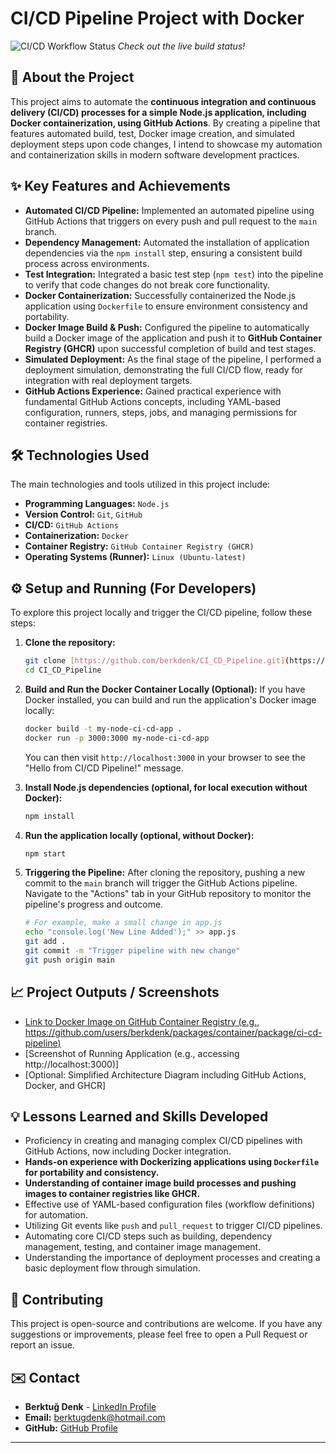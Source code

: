# CI/CD Pipeline Project with Docker

![CI/CD Workflow Status](https://github.com/berkdenk/CI_CD_Pipeline/actions/workflows/main.yml/badge.svg)
_Check out the live build status!_

## 🚀 About the Project

This project aims to automate the **continuous integration and continuous delivery (CI/CD) processes for a simple Node.js application, including Docker containerization, using GitHub Actions**. By creating a pipeline that features automated build, test, Docker image creation, and simulated deployment steps upon code changes, I intend to showcase my automation and containerization skills in modern software development practices.

## ✨ Key Features and Achievements

* **Automated CI/CD Pipeline:** Implemented an automated pipeline using GitHub Actions that triggers on every push and pull request to the `main` branch.
* **Dependency Management:** Automated the installation of application dependencies via the `npm install` step, ensuring a consistent build process across environments.
* **Test Integration:** Integrated a basic test step (`npm test`) into the pipeline to verify that code changes do not break core functionality.
* **Docker Containerization:** Successfully containerized the Node.js application using `Dockerfile` to ensure environment consistency and portability.
* **Docker Image Build & Push:** Configured the pipeline to automatically build a Docker image of the application and push it to **GitHub Container Registry (GHCR)** upon successful completion of build and test stages.
* **Simulated Deployment:** As the final stage of the pipeline, I performed a deployment simulation, demonstrating the full CI/CD flow, ready for integration with real deployment targets.
* **GitHub Actions Experience:** Gained practical experience with fundamental GitHub Actions concepts, including YAML-based configuration, runners, steps, jobs, and managing permissions for container registries.

## 🛠️ Technologies Used

The main technologies and tools utilized in this project include:

* **Programming Languages:** `Node.js`
* **Version Control:** `Git`, `GitHub`
* **CI/CD:** `GitHub Actions`
* **Containerization:** `Docker`
* **Container Registry:** `GitHub Container Registry (GHCR)`
* **Operating Systems (Runner):** `Linux (Ubuntu-latest)`

## ⚙️ Setup and Running (For Developers)

To explore this project locally and trigger the CI/CD pipeline, follow these steps:

1.  **Clone the repository:**
    ```bash
    git clone [https://github.com/berkdenk/CI_CD_Pipeline.git](https://github.com/berkdenk/CI_CD_Pipeline.git)
    cd CI_CD_Pipeline
    ```

2.  **Build and Run the Docker Container Locally (Optional):**
    If you have Docker installed, you can build and run the application's Docker image locally:
    ```bash
    docker build -t my-node-ci-cd-app .
    docker run -p 3000:3000 my-node-ci-cd-app
    ```
    You can then visit `http://localhost:3000` in your browser to see the "Hello from CI/CD Pipeline!" message.

3.  **Install Node.js dependencies (optional, for local execution without Docker):**
    ```bash
    npm install
    ```

4.  **Run the application locally (optional, without Docker):**
    ```bash
    npm start
    ```

5.  **Triggering the Pipeline:** After cloning the repository, pushing a new commit to the `main` branch will trigger the GitHub Actions pipeline. Navigate to the "Actions" tab in your GitHub repository to monitor the pipeline's progress and outcome.

    ```bash
    # For example, make a small change in app.js
    echo "console.log('New Line Added');" >> app.js
    git add .
    git commit -m "Trigger pipeline with new change"
    git push origin main
    ```

## 📈 Project Outputs / Screenshots

* [Link to Docker Image on GitHub Container Registry (e.g., https://github.com/users/berkdenk/packages/container/package/ci-cd-pipeline)](https://github.com/users/berkdenk/packages/container/package/ci-cd-pipeline)
* [Screenshot of Running Application (e.g., accessing http://localhost:3000)]
* [Optional: Simplified Architecture Diagram including GitHub Actions, Docker, and GHCR]

## 💡 Lessons Learned and Skills Developed

* Proficiency in creating and managing complex CI/CD pipelines with GitHub Actions, now including Docker integration.
* **Hands-on experience with Dockerizing applications using `Dockerfile` for portability and consistency.**
* **Understanding of container image build processes and pushing images to container registries like GHCR.**
* Effective use of YAML-based configuration files (workflow definitions) for automation.
* Utilizing Git events like `push` and `pull_request` to trigger CI/CD pipelines.
* Automating core CI/CD steps such as building, dependency management, testing, and container image management.
* Understanding the importance of deployment processes and creating a basic deployment flow through simulation.

## 🤝 Contributing

This project is open-source and contributions are welcome. If you have any suggestions or improvements, please feel free to open a Pull Request or report an issue.

## ✉️ Contact

* **Berktuğ Denk** - [LinkedIn Profile](https://www.linkedin.com/in/berktug-denk-180b47279/)
* **Email:** berktugdenk@hotmail.com
* **GitHub:** [GitHub Profile](https://github.com/berkdenk)

---
